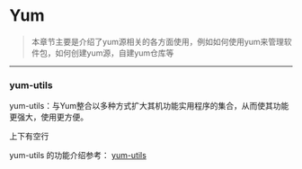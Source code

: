 #  Yum  


 > 本章节主要是介绍了yum源相关的各方面使用，例如如何使用yum来管理软件包，如何创建yum源，自建yum仓库等
---



### yum-utils

yum-utils：与Yum整合以多种方式扩大其机功能实用程序的集合，从而使其功能更强大，使用更方便。

上下有空行

yum-utils 的功能介绍参考： [yum-utils](https://blog.csdn.net/xiaoxiao_22/article/details/7044583)

